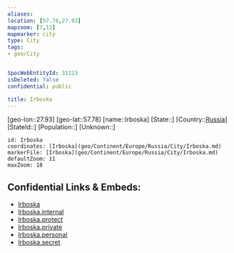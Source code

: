 ```yaml
---
aliases: 
location: [57.78,27.93]
mapzoom: [7,12] 
mapmarker: city 
type: City
tags:
- geo/City


SpocWebEntityId: 31123
isDeleted: false
confidential: public

title: Irboska
---
```

[geo-lon::27.93]
[geo-lat::57.78]
[name::Irboska]
[State::]
[Country::[Russia](geo/Continent/Europe/Russia.md)]
[StateId::]
[Population::]
[Unknown::]


```leaflet
id: Irboska
coordinates: [Irboska](geo/Continent/Europe/Russia/City/Irboska.md)
markerFile: [Irboska](geo/Continent/Europe/Russia/City/Irboska.md)
defaultZoom: 11 
maxZoom: 18
```


## Confidential Links & Embeds: 
- [Irboska](../../../../../../_public/geo/Continent/Europe/Russia/City/Irboska.md) 
- [Irboska.internal](../../../../../../_internal/geo/Continent/Europe/Russia/City/Irboska.internal.md) 
- [Irboska.protect](../../../../../../_protect/geo/Continent/Europe/Russia/City/Irboska.protect.md) 
- [Irboska.private](../../../../../../_private/geo/Continent/Europe/Russia/City/Irboska.private.md) 
- [Irboska.personal](../../../../../../_personal/geo/Continent/Europe/Russia/City/Irboska.personal.md) 
- [Irboska.secret](../../../../../../_secret/geo/Continent/Europe/Russia/City/Irboska.secret.md) 
